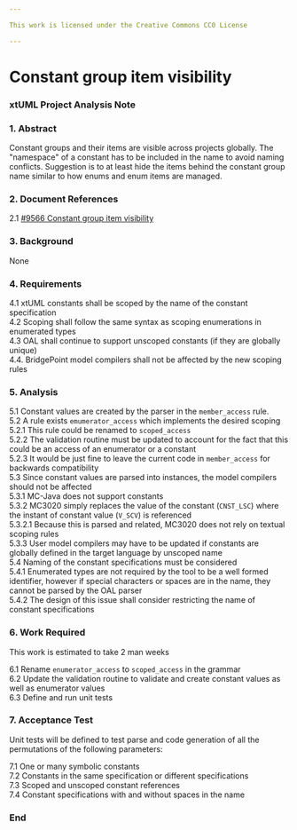 ```yaml
---

This work is licensed under the Creative Commons CC0 License

---
```


# Constant group item visibility
### xtUML Project Analysis Note

### 1. Abstract

Constant groups and their items are visible across projects globally. The
"namespace" of a constant has to be included in the name to avoid naming
conflicts. Suggestion is to at least hide the items behind the constant group
name similar to how enums and enum items are managed.

### 2. Document References

<a id="2.1"></a>2.1 [#9566 Constant group item visibility](https://support.onefact.net/issues/9566)  

### 3. Background
None

### 4. Requirements

4.1 xtUML constants shall be scoped by the name of the constant specification  
4.2 Scoping shall follow the same syntax as scoping enumerations in enumerated
types  
4.3 OAL shall continue to support unscoped constants (if they are globally
unique)  
4.4. BridgePoint model compilers shall not be affected by the new scoping rules  

### 5. Analysis

5.1 Constant values are created by the parser in the `member_access` rule.  
5.2 A rule exists `emumerator_access` which implements the desired scoping  
5.2.1 This rule could be renamed to `scoped_access`  
5.2.2 The validation routine must be updated to account for the fact that this
could be an access of an enumerator or a constant  
5.2.3 It would be just fine to leave the current code in `member_access` for
backwards compatibility  
5.3 Since constant values are parsed into instances, the model compilers should
not be affected  
5.3.1 MC-Java does not support constants  
5.3.2 MC3020 simply replaces the value of the constant (`CNST_LSC`) where the
instant of constant value (`V_SCV`) is referenced  
5.3.2.1 Because this is parsed and related, MC3020 does not rely on textual
scoping rules  
5.3.3 User model compilers may have to be updated if constants are globally
defined in the target language by unscoped name  
5.4 Naming of the constant specifications must be considered  
5.4.1 Enumerated types are not required by the tool to be a well formed
identifier, however if special characters or spaces are in the name, they cannot
be parsed by the OAL parser  
5.4.2 The design of this issue shall consider restricting the name of constant
specifications  

### 6. Work Required

This work is estimated to take 2 man weeks

6.1 Rename `enumerator_access` to `scoped_access` in the grammar  
6.2 Update the validation routine to validate and create constant values as well
as enumerator values  
6.3 Define and run unit tests  

### 7. Acceptance Test

Unit tests will be defined to test parse and code generation of all the
permutations of the following parameters:

7.1 One or many symbolic constants  
7.2 Constants in the same specification or different specifications  
7.3 Scoped and unscoped constant references  
7.4 Constant specifications with and without spaces in the name  

### End
